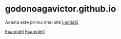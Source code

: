 # godonoagavictor.github.io
Acesta este primul meu site
[Lectia12](https://godonoagavictor.github.io/example/ "Primul meu site publicat")

[Example1](https://godonoagavictor.github.io/www/ "Primul meu site cu bootstrap")
[Example2](https://godonoagavictor.github.io/example2/ "Alt exemplu de site cu bootstrap")
